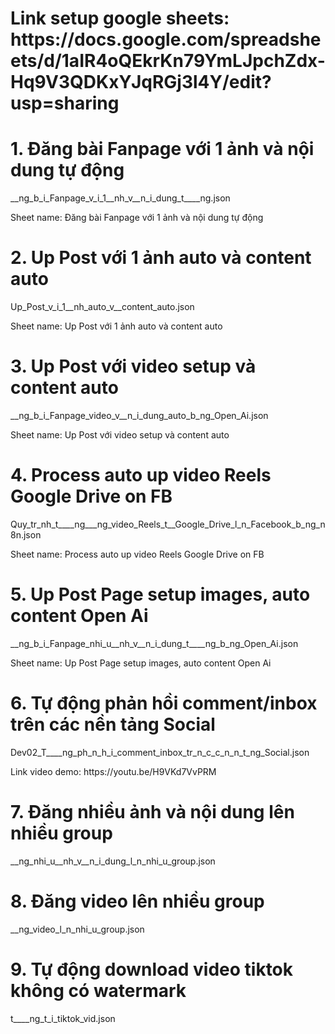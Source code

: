 <h1>Link setup google sheets: https://docs.google.com/spreadsheets/d/1aIR4oQEkrKn79YmLJpchZdx-Hq9V3QDKxYJqRGj3l4Y/edit?usp=sharing</h1>
<h1>1. Đăng bài Fanpage với 1 ảnh và nội dung tự động</h1>
<p>__ng_b_i_Fanpage_v_i_1__nh_v__n_i_dung_t____ng.json</p> <p>Sheet name: Đăng bài Fanpage với 1 ảnh và nội dung tự động</p>
<!-- ================================= -->
<h1>2. Up Post với 1 ảnh auto và content auto</h1>
<p>Up_Post_v_i_1__nh_auto_v__content_auto.json
</p> <p>Sheet name: Up Post với 1 ảnh auto và content auto</p>
<!-- ================================= -->
<h1>3. Up Post với video setup và content auto</h1>
<p>__ng_b_i_Fanpage_video_v__n_i_dung_auto_b_ng_Open_Ai.json
</p> <p>Sheet name: Up Post với video setup và content auto</p>

<!-- ================================= -->
<h1>4. Process auto up video Reels  Google Drive on FB</h1>
<p>Quy_tr_nh_t____ng___ng_video_Reels_t__Google_Drive_l_n_Facebook_b_ng_n8n.json
</p> <p>Sheet name: Process auto up video Reels  Google Drive on FB</p>
<!-- ================================= -->
<h1>5. Up Post Page setup images, auto content Open Ai</h1>
<p>__ng_b_i_Fanpage_nhi_u__nh_v__n_i_dung_t____ng_b_ng_Open_Ai.json</p> <p>Sheet name: Up Post Page setup images, auto content Open Ai</p>

<!-- ================================= -->
<h1>6. Tự động phản hồi comment/inbox trên các nền tảng Social</h1>
<p>Dev02_T____ng_ph_n_h_i_comment_inbox_tr_n_c_c_n_n_t_ng_Social.json</p>
<p>Link video demo: https://youtu.be/H9VKd7VvPRM</p>




<!-- ================================= -->
<h1>7. Đăng nhiều ảnh và nội dung lên nhiều group</h1>
<p>__ng_nhi_u__nh_v__n_i_dung_l_n_nhi_u_group.json</p>

<!-- ================================= -->
<h1>8. Đăng video lên nhiều group</h1>
<p>__ng_video_l_n_nhi_u_group.json</p>

<!-- ================================= -->
<h1>9. Tự động download video tiktok không có watermark</h1>
<p>t____ng_t_i_tiktok_vid.json</p>
